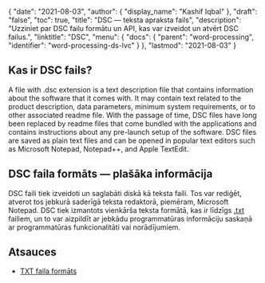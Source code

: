 {
  "date": "2021-08-03",
  "author": {
    "display_name": "Kashif Iqbal"
},
  "draft": "false",
  "toc": true,
  "title": "DSC — teksta apraksta fails",
  "description": "Uzziniet par DSC failu formātu un API, kas var izveidot un atvērt DSC failus.",
  "linktitle": "DSC",
  "menu": {
    "docs": {
      "parent": "word-processing",
      "identifier": "word-processing-ds-lvc"
}
},
  "lastmod": "2021-08-03"
}

## Kas ir DSC fails?

A file with .dsc extension is a text description file that contains information about the software that it comes with. It may contain text related to the product description, data parameters, minimum system requirements, or to other associated readme file. With the passage of time, DSC files have long been replaced by readme files that come bundled with the applications and contains instructions about any pre-launch setup of the software. DSC files are saved as plain text files and can be opened in popular text editors such as Microsoft Notepad, Notepad++, and Apple TextEdit.

## DSC faila formāts — plašāka informācija

DSC faili tiek izveidoti un saglabāti diskā kā teksta faili. Tos var rediģēt, atverot tos jebkurā saderīgā teksta redaktorā, piemēram, Microsoft Notepad. DSC tiek izmantots vienkārša teksta formātā, kas ir līdzīgs [.txt](/word-processing/txt/) failiem, un to var aizpildīt ar jebkādu programmatūras informāciju saskaņā ar programmatūras funkcionalitāti vai norādījumiem.

## Atsauces

* [TXT faila formāts](https://en.wikipedia.org/wiki/Text_file)


